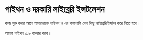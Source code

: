 # পাইথন ও দরকারি লাইব্রেরি ইন্সটলেশন

কাজ শুরু করার আগে আমাদেরকে পাইথন ও এর পাশাপাশি বেশ কিছু লাইব্রেরি ইন্সটল করে নিতে হবে।

আমরা পাইথন ৩.৮ ব্যবহার করব।
